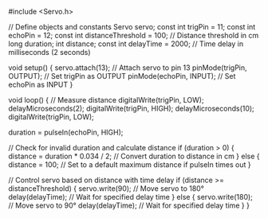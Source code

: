 #include <Servo.h>

// Define objects and constants
Servo servo;
const int trigPin = 11;
const int echoPin = 12;
const int distanceThreshold = 100; // Distance threshold in cm
long duration;
int distance;
const int delayTime = 2000; // Time delay in milliseconds (2 seconds)

void setup() {
  servo.attach(13);            // Attach servo to pin 13
  pinMode(trigPin, OUTPUT);    // Set trigPin as OUTPUT
  pinMode(echoPin, INPUT);     // Set echoPin as INPUT
}

void loop() {
  // Measure distance
  digitalWrite(trigPin, LOW);
  delayMicroseconds(2);
  digitalWrite(trigPin, HIGH);
  delayMicroseconds(10);
  digitalWrite(trigPin, LOW);
  
  duration = pulseIn(echoPin, HIGH);

  // Check for invalid duration and calculate distance
  if (duration > 0) {
    distance = duration * 0.034 / 2; // Convert duration to distance in cm
  } else {
    distance = 100; // Set to a default maximum distance if pulseIn times out
  }

  // Control servo based on distance with time delay
  if (distance >= distanceThreshold) {
    servo.write(90); // Move servo to 180°
    delay(delayTime); // Wait for specified delay time
  } else {
    servo.write(180); // Move servo to 90°
    delay(delayTime); // Wait for specified delay time
  }
}


